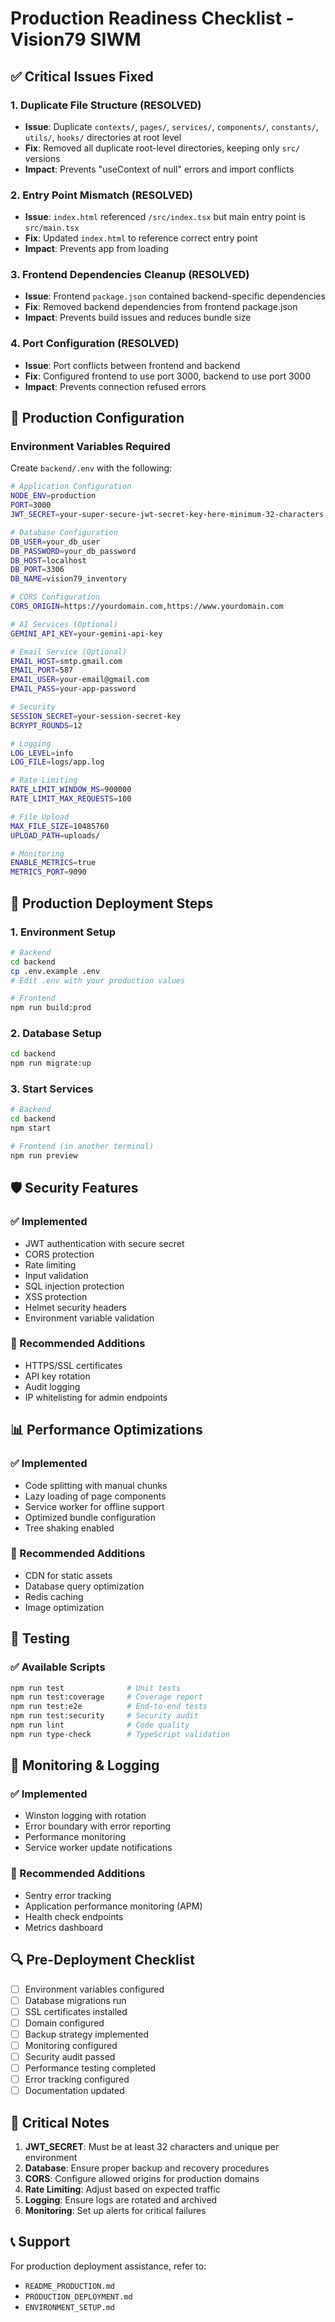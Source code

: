 # Production Readiness Checklist - Vision79 SIWM

## ✅ Critical Issues Fixed

### 1. Duplicate File Structure (RESOLVED)
- **Issue**: Duplicate `contexts/`, `pages/`, `services/`, `components/`, `constants/`, `utils/`, `hooks/` directories at root level
- **Fix**: Removed all duplicate root-level directories, keeping only `src/` versions
- **Impact**: Prevents "useContext of null" errors and import conflicts

### 2. Entry Point Mismatch (RESOLVED)
- **Issue**: `index.html` referenced `/src/index.tsx` but main entry point is `src/main.tsx`
- **Fix**: Updated `index.html` to reference correct entry point
- **Impact**: Prevents app from loading

### 3. Frontend Dependencies Cleanup (RESOLVED)
- **Issue**: Frontend `package.json` contained backend-specific dependencies
- **Fix**: Removed backend dependencies from frontend package.json
- **Impact**: Prevents build issues and reduces bundle size

### 4. Port Configuration (RESOLVED)
- **Issue**: Port conflicts between frontend and backend
- **Fix**: Configured frontend to use port 3000, backend to use port 3000
- **Impact**: Prevents connection refused errors

## 🔧 Production Configuration

### Environment Variables Required
Create `backend/.env` with the following:

```bash
# Application Configuration
NODE_ENV=production
PORT=3000
JWT_SECRET=your-super-secure-jwt-secret-key-here-minimum-32-characters

# Database Configuration
DB_USER=your_db_user
DB_PASSWORD=your_db_password
DB_HOST=localhost
DB_PORT=3306
DB_NAME=vision79_inventory

# CORS Configuration
CORS_ORIGIN=https://yourdomain.com,https://www.yourdomain.com

# AI Services (Optional)
GEMINI_API_KEY=your-gemini-api-key

# Email Service (Optional)
EMAIL_HOST=smtp.gmail.com
EMAIL_PORT=587
EMAIL_USER=your-email@gmail.com
EMAIL_PASS=your-app-password

# Security
SESSION_SECRET=your-session-secret-key
BCRYPT_ROUNDS=12

# Logging
LOG_LEVEL=info
LOG_FILE=logs/app.log

# Rate Limiting
RATE_LIMIT_WINDOW_MS=900000
RATE_LIMIT_MAX_REQUESTS=100

# File Upload
MAX_FILE_SIZE=10485760
UPLOAD_PATH=uploads/

# Monitoring
ENABLE_METRICS=true
METRICS_PORT=9090
```

## 🚀 Production Deployment Steps

### 1. Environment Setup
```bash
# Backend
cd backend
cp .env.example .env
# Edit .env with your production values

# Frontend
npm run build:prod
```

### 2. Database Setup
```bash
cd backend
npm run migrate:up
```

### 3. Start Services
```bash
# Backend
cd backend
npm start

# Frontend (in another terminal)
npm run preview
```

## 🛡️ Security Features

### ✅ Implemented
- JWT authentication with secure secret
- CORS protection
- Rate limiting
- Input validation
- SQL injection protection
- XSS protection
- Helmet security headers
- Environment variable validation

### 🔄 Recommended Additions
- HTTPS/SSL certificates
- API key rotation
- Audit logging
- IP whitelisting for admin endpoints

## 📊 Performance Optimizations

### ✅ Implemented
- Code splitting with manual chunks
- Lazy loading of page components
- Service worker for offline support
- Optimized bundle configuration
- Tree shaking enabled

### 🔄 Recommended Additions
- CDN for static assets
- Database query optimization
- Redis caching
- Image optimization

## 🧪 Testing

### ✅ Available Scripts
```bash
npm run test              # Unit tests
npm run test:coverage     # Coverage report
npm run test:e2e          # End-to-end tests
npm run test:security     # Security audit
npm run lint              # Code quality
npm run type-check        # TypeScript validation
```

## 📝 Monitoring & Logging

### ✅ Implemented
- Winston logging with rotation
- Error boundary with error reporting
- Performance monitoring
- Service worker update notifications

### 🔄 Recommended Additions
- Sentry error tracking
- Application performance monitoring (APM)
- Health check endpoints
- Metrics dashboard

## 🔍 Pre-Deployment Checklist

- [ ] Environment variables configured
- [ ] Database migrations run
- [ ] SSL certificates installed
- [ ] Domain configured
- [ ] Backup strategy implemented
- [ ] Monitoring configured
- [ ] Security audit passed
- [ ] Performance testing completed
- [ ] Error tracking configured
- [ ] Documentation updated

## 🚨 Critical Notes

1. **JWT_SECRET**: Must be at least 32 characters and unique per environment
2. **Database**: Ensure proper backup and recovery procedures
3. **CORS**: Configure allowed origins for production domains
4. **Rate Limiting**: Adjust based on expected traffic
5. **Logging**: Ensure logs are rotated and archived
6. **Monitoring**: Set up alerts for critical failures

## 📞 Support

For production deployment assistance, refer to:
- `README_PRODUCTION.md`
- `PRODUCTION_DEPLOYMENT.md`
- `ENVIRONMENT_SETUP.md`

